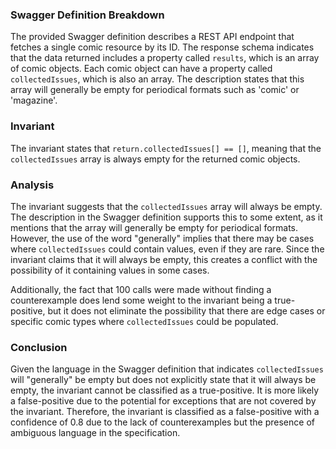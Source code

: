 ### Swagger Definition Breakdown
The provided Swagger definition describes a REST API endpoint that fetches a single comic resource by its ID. The response schema indicates that the data returned includes a property called `results`, which is an array of comic objects. Each comic object can have a property called `collectedIssues`, which is also an array. The description states that this array will generally be empty for periodical formats such as 'comic' or 'magazine'.

### Invariant
The invariant states that `return.collectedIssues[] == []`, meaning that the `collectedIssues` array is always empty for the returned comic objects.

### Analysis
The invariant suggests that the `collectedIssues` array will always be empty. The description in the Swagger definition supports this to some extent, as it mentions that the array will generally be empty for periodical formats. However, the use of the word "generally" implies that there may be cases where `collectedIssues` could contain values, even if they are rare. Since the invariant claims that it will always be empty, this creates a conflict with the possibility of it containing values in some cases.

Additionally, the fact that 100 calls were made without finding a counterexample does lend some weight to the invariant being a true-positive, but it does not eliminate the possibility that there are edge cases or specific comic types where `collectedIssues` could be populated.

### Conclusion
Given the language in the Swagger definition that indicates `collectedIssues` will "generally" be empty but does not explicitly state that it will always be empty, the invariant cannot be classified as a true-positive. It is more likely a false-positive due to the potential for exceptions that are not covered by the invariant. Therefore, the invariant is classified as a false-positive with a confidence of 0.8 due to the lack of counterexamples but the presence of ambiguous language in the specification.
